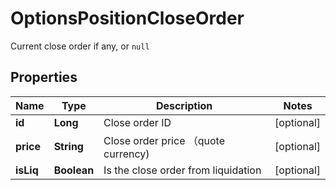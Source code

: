 

# OptionsPositionCloseOrder

Current close order if any, or `null`
## Properties

Name | Type | Description | Notes
------------ | ------------- | ------------- | -------------
**id** | **Long** | Close order ID |  [optional]
**price** | **String** | Close order price （quote currency) |  [optional]
**isLiq** | **Boolean** | Is the close order from liquidation |  [optional]



